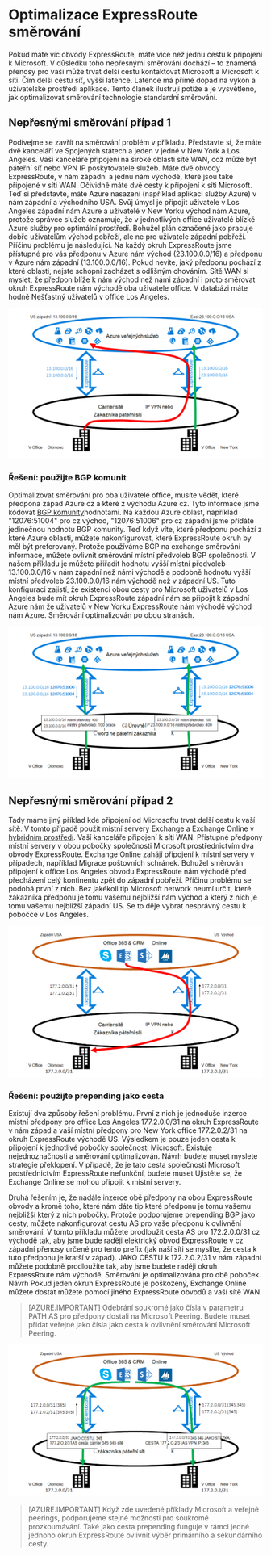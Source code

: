 <properties
   pageTitle="Optimalizace směrování ExpressRoute | Microsoft Azure"
   description="Tato stránka obsahuje podrobnosti o tom, jak optimalizovat směrování po zákazníka více než jedno ExpressRoute obvody připojení mezi Microsoft a síti corp zákazníka."
   documentationCenter="na"
   services="expressroute"
   authors="charwen"
   manager="carmonm"
   editor=""/>
<tags
   ms.service="expressroute"
   ms.devlang="na"
   ms.topic="get-started-article"
   ms.tgt_pltfrm="na"
   ms.workload="infrastructure-services"
   ms.date="10/10/2016"
   ms.author="charwen"/>

# <a name="optimize-expressroute-routing"></a>Optimalizace ExpressRoute směrování
Pokud máte víc obvody ExpressRoute, máte více než jednu cestu k připojení k Microsoft. V důsledku toho nepřesnými směrování dochází – to znamená přenosy pro vaši může trvat delší cestu kontaktovat Microsoft a Microsoft k síti. Čím delší cestu síť, vyšší latence. Latence má přímé dopad na výkon a uživatelské prostředí aplikace. Tento článek ilustrují potíže a je vysvětleno, jak optimalizovat směrování technologie standardní směrování.

## <a name="suboptimal-routing-case-1"></a>Nepřesnými směrování případ 1
Podívejme se zavřít na směrování problém v příkladu. Představte si, že máte dvě kanceláří ve Spojených státech a jeden v jedné v New York a Los Angeles. Vaší kanceláře připojeni na široké oblasti sítě WAN, což může být páteřní síť nebo VPN IP poskytovatele služeb. Máte dvě obvody ExpressRoute, v nám západní a jednu nám východě, které jsou také připojené v síti WAN. Očividně máte dvě cesty k připojení k síti Microsoft. Teď si představte, máte Azure nasazení (například aplikaci služby Azure) v nám západní a východního USA. Svůj úmysl je připojit uživatele v Los Angeles západní nám Azure a uživatelé v New Yorku východ nám Azure, protože správce služeb oznamuje, že v jednotlivých office uživatelé blízké Azure služby pro optimální prostředí. Bohužel plán označené jako pracuje dobře uživatelům východ pobřeží, ale ne pro uživatele západní pobřeží. Příčinu problému je následující. Na každý okruh ExpressRoute jsme přístupné pro vás předponu v Azure nám východ (23.100.0.0/16) a předponu v Azure nám západní (13.100.0.0/16). Pokud nevíte, jaký předponu pochází z které oblasti, nejste schopni zacházet s odlišným chováním. Sítě WAN si myslet, že předpon blíže k nám východ než námi západní i proto směrovat okruh ExpressRoute nám východě oba uživatele office. V databázi máte hodně Nešťastný uživatelů v office Los Angeles.

![](./media/expressroute-optimize-routing/expressroute-case1-problem.png)

### <a name="solution-use-bgp-communities"></a>Řešení: použijte BGP komunit
Optimalizovat směrování pro oba uživatelé office, musíte vědět, které předpona západ Azure cz a které z východu Azure cz. Tyto informace jsme kódovat [BGP komunity](expressroute-routing.md)hodnotami. Na každou Azure oblast, například "12076:51004" pro cz východ, "12076:51006" pro cz západní jsme přidáte jedinečnou hodnotu BGP komunity. Teď když víte, které předponu pochází z které Azure oblasti, můžete nakonfigurovat, které ExpressRoute okruh by měl být preferovaný. Protože používáme BGP na exchange směrování informace, můžete ovlivnit směrování místní předvoleb BGP společnosti. V našem příkladu je můžete přiřadit hodnotu vyšší místní předvoleb 13.100.0.0/16 v nám západní než námi východě a podobně hodnotu vyšší místní předvoleb 23.100.0.0/16 nám východě než v západní US. Tuto konfiguraci zajistí, že existenci obou cesty pro Microsoft uživatelů v Los Angeles bude mít okruh ExpressRoute západní nám se připojit k západní Azure nám že uživatelů v New Yorku ExpressRoute nám východě východ nám Azure. Směrování optimalizován po obou stranách. 

![](./media/expressroute-optimize-routing/expressroute-case1-solution.png)

## <a name="suboptimal-routing-case-2"></a>Nepřesnými směrování případ 2
Tady máme jiný příklad kde připojení od Microsoftu trvat delší cestu k vaší sítě. V tomto případě použít místní servery Exchange a Exchange Online v [hybridním prostředí](https://technet.microsoft.com/library/jj200581%28v=exchg.150%29.aspx). Vaší kanceláře připojení k síti WAN. Přístupné předpony místní servery v obou pobočky společnosti Microsoft prostřednictvím dva obvody ExpressRoute. Exchange Online zahájí připojení k místní servery v případech, například Migrace poštovních schránek. Bohužel směrován připojení k office Los Angeles obvodu ExpressRoute nám východě před přecházení celý kontinentu zpět do západní pobřeží. Příčinu problému se podobá první z nich. Bez jakékoli tip Microsoft network neumí určit, které zákazníka předponu je tomu vašemu nejbližší nám východ a který z nich je tomu vašemu nejbližší západní US. Se to děje vybrat nesprávný cestu k pobočce v Los Angeles.

![](./media/expressroute-optimize-routing/expressroute-case2-problem.png)

### <a name="solution-use-as-path-prepending"></a>Řešení: použijte prepending jako cesta
Existují dva způsoby řešení problému. První z nich je jednoduše inzerce místní předpony pro office Los Angeles 177.2.0.0/31 na okruh ExpressRoute v nám západ a vaší místní předpony pro New York office 177.2.0.2/31 na okruh ExpressRoute východě US. Výsledkem je pouze jeden cesta k připojení k jednotlivé pobočky společnosti Microsoft. Existuje nejednoznačnosti a směrování optimalizován. Návrh budete muset myslete strategie překlopení. V případě, že je tato cesta společnosti Microsoft prostřednictvím ExpressRoute nefunkční, budete muset Ujistěte se, že Exchange Online se mohou připojit k místní servery. 

Druhá řešením je, že nadále inzerce obě předpony na obou ExpressRoute obvody a kromě toho, které nám dáte tip které předponu je tomu vašemu nejbližší který z nich pobočky. Protože podporujeme prepending BGP jako cesty, můžete nakonfigurovat cestu AS pro vaše předponu k ovlivnění směrování. V tomto příkladu můžete prodloužit cesta AS pro 172.2.0.0/31 cz východě tak, aby jsme bude raději elektrický obvod ExpressRoute v cz západní přenosy určené pro tento prefix (jak naší síti se myslíte, že cesta k tuto předponu je kratší v západ). JAKO CESTU k 172.2.0.2/31 v nám západní můžete podobně prodloužíte tak, aby jsme budete raději okruh ExpressRoute nám východě. Směrování je optimalizována pro obě poboček. Návrh Pokud jeden okruh ExpressRoute je poškozený, Exchange Online můžete dostat můžete pomocí jiného ExpressRoute obvodů a vaší sítě WAN. 

>[AZURE.IMPORTANT] Odebrání soukromé jako čísla v parametru PATH AS pro předpony dostali na Microsoft Peering. Budete muset přidat veřejné jako čísla jako cesta k ovlivnění směrování Microsoft Peering.

![](./media/expressroute-optimize-routing/expressroute-case2-solution.png)

>[AZURE.IMPORTANT] Když zde uvedené příklady Microsoft a veřejné peerings, podporujeme stejné možnosti pro soukromé prozkoumávání. Také jako cesta prepending funguje v rámci jedné jednoho okruh ExpressRoute ovlivnit výběr primárního a sekundárního cesty.
